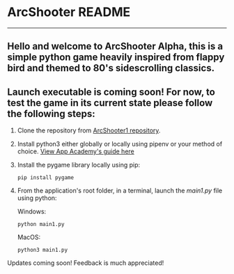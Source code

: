 # ArcShooter README #
---
Hello and welcome to ArcShooter Alpha, this is a simple python game heavily inspired from flappy bird and themed to 80's sidescrolling classics.
---
Launch executable is coming soon! For now, to test the game in its current state please follow the following steps:
---

1. Clone the repository from [ArcShooter1 repository](https://github.com/suwanshree/ArcShooter1.git).
2. Install python3 either globally or locally using pipenv or your method of choice.
    [View App Academy's guide here](https://github.com/appacademy/unified-setup/blob/main/python-setup.md)
3. Install the pygame library locally using pip:
    ```
    pip install pygame
    ```
4. From the application's root folder, in a terminal, launch the *main1.py* file using python:

    Windows:
    ```
    python main1.py
    ```
    MacOS:
    ```
    python3 main1.py
    ```

Updates coming soon! Feedback is much appreciated!
